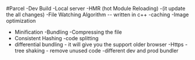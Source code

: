 #Parcel
-Dev Build
-Local server
-HMR (hot Module Reloading) -(it update the all changes)
-File Watching Algorithm -- written in c++
-caching
-Image optimization
- Minification
-Bundling
-Compressing the file
- Consistent Hashing
-code splitting
- differential bundling - it will give you the support older browser
-Https
-tree shaking - remove unused code
-different dev and prod bundler
